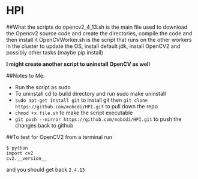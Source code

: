 # HPI

##What the scripts do
opencv2_4_13.sh is the main file used to download the Opencv2 source code and create the directories, compile the code and then install it
OpenCVWorker.sh is the script that runs on the other workers in the cluster to update the OS, install default jdk, install OpenCV2 and possibly other tasks (maybe pip install)

**I might create another script to uninstall OpenCV as well**

##Notes to Me:
- Run the script as sudo
- To uninstall cd to build directory and run sudo make uninstall
- `sudo apt-get install git` to install git then `git clone https://github.com/mobcdi/HPI.git` to pull down the repo
- `chmod +x file.sh` to make the script executable
- `git push --mirror https://github.com/nobcdi/HPI.git` to push the changes back to github 

##To test for OpenCV2 
from a terminal run
```
$ python
import cv2
cv2.__version__ 
```
and you should get back `2.4.13`
